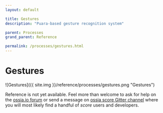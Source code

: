 ```yaml
---
layout: default

title: Gestures
description: "Puara-based gesture recognition system"

parent: Processes
grand_parent: Reference

permalink: /processes/gestures.html
---
```

# Gestures

![Gestures]({{ site.img }}/reference/processes/gestures.png "Gestures") 

Reference is not yet available. Feel more than welcome to ask for help on the [ossia.io forum](https://forum.ossia.io) or send a message on [ossia score Gitter channel](https://gitter.im/ossia/score) where you will most likely find a handful of *score* users and developers.